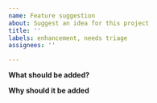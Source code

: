 ```yaml
---
name: Feature suggestion
about: Suggest an idea for this project
title: ''
labels: enhancement, needs triage
assignees: ''

---
```


**What should be added?**
<!-- A clear and concise description of the requested feature. -->

**Why should it be added**
<!-- A clear and concise description of what motivates you to request this change. -->
